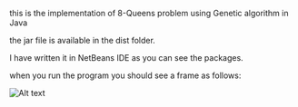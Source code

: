 this is the implementation of 8-Queens problem using Genetic algorithm in Java

the jar file is available in the dist folder.

I have written it in NetBeans IDE as you can see the packages. 

when you run the program you should see a frame as follows:

![Alt text](relative/images/g1.png?raw=true "Title")
